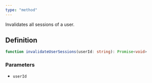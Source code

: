 ```yaml
---
type: "method"
---
```


Invalidates all sessions of a user.

## Definition

```ts
function invalidateUserSessions(userId: string): Promise<void>
```

### Parameters

- `userId`
